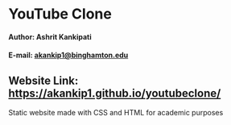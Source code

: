 # YouTube Clone
####  Author: Ashrit Kankipati
####  E-mail: akankip1@binghamton.edu
## Website Link: https://akankip1.github.io/youtubeclone/

Static website made with CSS and HTML for academic purposes
